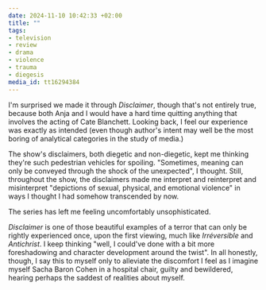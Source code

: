 ```yaml
---
date: 2024-11-10 10:42:33 +02:00
title: ""
tags:
- television
- review
- drama
- violence
- trauma
- diegesis
media_id: tt16294384
---
```

I'm surprised we made it through _Disclaimer_, though that's not entirely true, because both Anja and I would have a hard time quitting anything that involves the acting of Cate Blanchett. Looking back, I feel our experience was exactly as intended (even though author's intent may well be the most boring of analytical categories in the study of media.)

The show's disclaimers, both diegetic and non-diegetic, kept me thinking they're such pedestrian vehicles for spoiling. "Sometimes, meaning can only be conveyed through the shock of the unexpected", I thought. Still, throughout the show, the disclaimers made me interpret and reinterpret and misinterpret "depictions of sexual, physical, and emotional violence" in ways I thought I had somehow transcended by now.

The series has left me feeling uncomfortably unsophisticated.

_Disclaimer_ is one of those beautiful examples of a terror that can only be rightly experienced once, upon the first viewing, much like _Irréversible_ and _Antichrist_. I keep thinking "well, I could've done with a bit more foreshadowing and character development around the twist". In all honestly, though, I say this to myself only to alleviate the discomfort I feel as I imagine myself Sacha Baron Cohen in a hospital chair, guilty and bewildered, hearing perhaps the saddest of realities about myself.